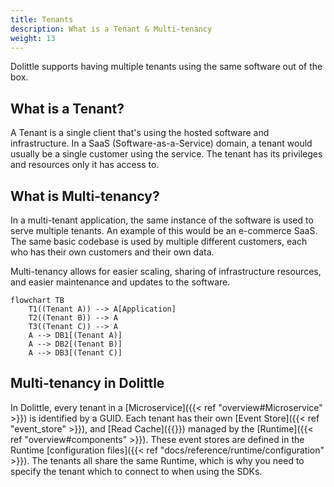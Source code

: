 ```yaml
---
title: Tenants
description: What is a Tenant & Multi-tenancy
weight: 13
---
```


Dolittle supports having multiple tenants using the same software out of the box.

## What is a Tenant?

A Tenant is a single client that's using the hosted software and infrastructure. In a SaaS (Software-as-a-Service) domain, a tenant would usually be a single customer using the service. The tenant has its privileges and resources only it has access to.

## What is Multi-tenancy?

In a multi-tenant application, the same instance of the software is used to serve multiple tenants. An example of this would be an e-commerce SaaS. The same basic codebase is used by multiple different customers, each who has their own customers and their own data.

Multi-tenancy allows for easier scaling, sharing of infrastructure resources, and easier maintenance and updates to the software.

```mermaid
flowchart TB
    T1((Tenant A)) --> A[Application]
    T2((Tenant B)) --> A
    T3((Tenant C)) --> A
    A --> DB1[(Tenant A)]
    A --> DB2[(Tenant B)]
    A --> DB3[(Tenant C)]
```

## Multi-tenancy in Dolittle

In Dolittle, every tenant in a [Microservice]({{< ref "overview#Microservice" >}}) is identified by a GUID. Each tenant has their own [Event Store]({{< ref "event_store" >}}), and [Read Cache]({{<ref resource_system>}}) managed by the [Runtime]({{< ref "overview#components" >}}). These event stores are defined in the Runtime [configuration files]({{< ref "docs/reference/runtime/configuration" >}}). The tenants all share the same Runtime, which is why you need to specify the tenant which to connect to when using the SDKs.
